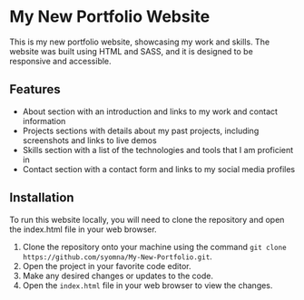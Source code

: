 # My New Portfolio Website

This is my new portfolio website, showcasing my work and skills. The website was built using HTML and SASS, and it is designed to be responsive and accessible.

## Features

- About section with an introduction and links to my work and contact information
- Projects sections with details about my past projects, including screenshots and links to live demos
- Skills section with a list of the technologies and tools that I am proficient in
- Contact section with a contact form and links to my social media profiles

## Installation

To run this website locally, you will need to clone the repository and open the index.html file in your web browser.

1.  Clone the repository onto your machine using the command `git clone https://github.com/syomna/My-New-Portfolio.git`.
2.  Open the project in your favorite code editor.
3.  Make any desired changes or updates to the code.
4.  Open the `index.html` file in your web browser to view the changes.
